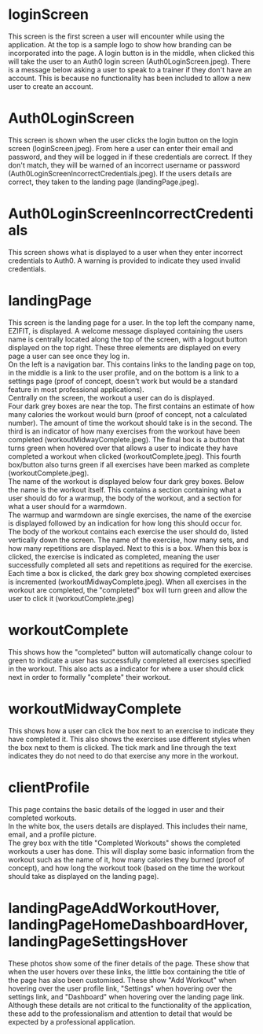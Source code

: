 # loginScreen
This screen is the first screen a user will encounter while using the application. At the top is a sample logo to show how branding can be incorporated into the page. A login button is in the middle, when clicked this will take the user to an Auth0 login screen (Auth0LoginScreen.jpeg). There is a message below asking a user to speak to a trainer if they don't have an account. This is because no functionality has been included to allow a new user to create an account.

# Auth0LoginScreen
This screen is shown when the user clicks the login button on the login screen (loginScreen.jpeg). From here a user can enter their email and password, and they will be logged in if these credentials are correct. If they don't match, they will be warned of an incorrect username or password (Auth0LoginScreenIncorrectCredentials.jpeg). If the users details are correct, they taken to the landing page (landingPage.jpeg).

# Auth0LoginScreenIncorrectCredentials
This screen shows what is displayed to a user when they enter incorrect credentials to Auth0. A warning is provided to indicate they used invalid credentials.

# landingPage
This screen is the landing page for a user. In the top left the company name, EZIFIT, is displayed. A welcome message displayed containing the users name is centrally located along the top of the screen, with a logout button displayed on the top right. These three elements are displayed on every page a user can see once they log in.  
On the left is a navigation bar. This contains links to the landing page on top, in the middle is a link to the user profile, and on the bottom is a link to a settings page (proof of concept, doesn't work but would be a standard feature in most professional applications).  
Centrally on the screen, the workout a user can do is displayed.  
Four dark grey boxes are near the top. The first contains an estimate of how many calories the workout would burn (proof of concept, not a calculated number). The amount of time the workout should take is in the second. The third is an indicator of how many exercises from the workout have been completed (workoutMidwayComplete.jpeg). The final box is a button that turns green when hovered over that allows a user to indicate they have completed a workout when clicked (workoutComplete.jpeg). This fourth box/button also turns green if all exercises have been marked as complete (workoutComplete.jpeg).  
The name of the workout is displayed below four dark grey boxes. Below the name is the workout itself. This contains a section containing what a user should do for a warmup, the body of the workout, and a section for what a user should for a warmdown.  
The warmup and warmdown are single exercises, the name of the exercise is displayed followed by an indication for how long this should occur for.  
The body of the workout contains each exercise the user should do, listed vertically down the screen. The name of the exercise, how many sets, and how many repetitions are displayed. Next to this is a box. When this box is clicked, the exercise is indicated as completed, meaning the user successfully completed all sets and repetitions as required for the exercise. Each time a box is clicked, the dark grey box showing completed exercises is incremented (workoutMidwayComplete.jpeg). When all exercises in the workout are completed, the "completed" box will turn green and allow the user to click it (workoutComplete.jpeg)

# workoutComplete
This shows how the "completed" button will automatically change colour to green to indicate a user has successfully completed all exercises specified in the workout. This also acts as a indicator for where a user should click next in order to formally "complete" their workout.

# workoutMidwayComplete
This shows how a user can click the box next to an exercise to indicate they have completed it. This also shows the exercises use different styles when the box next to them is clicked. The tick mark and line through the text indicates they do not need to do that exercise any more in the workout.

# clientProfile
This page contains the basic details of the logged in user and their completed workouts.  
In the white box, the users details are displayed. This includes their name, email, and a profile picture.  
The grey box with the title "Completed Workouts" shows the completed workouts a user has done. This will display some basic information from the workout such as the name of it, how many calories they burned (proof of concept), and how long the workout took (based on the time the workout should take as displayed on the landing page).

# landingPageAddWorkoutHover, landingPageHomeDashboardHover, landingPageSettingsHover
These photos show some of the finer details of the page. These show that when the user hovers over these links, the little box containing the title of the page has also been customised. These show "Add Workout" when hovering over the user profile link, "Settings" when hovering over the settings link, and "Dashboard" when hovering over the landing page link. Although these details are not critical to the functionality of the application, these add to the professionalism and attention to detail that would be expected by a professional application.